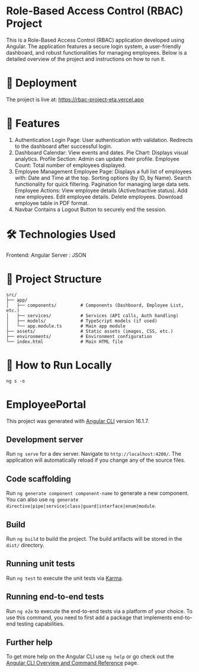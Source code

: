 # Role-Based Access Control (RBAC) Project

This is a Role-Based Access Control (RBAC) application developed using Angular. The application features a secure login system, a user-friendly dashboard, and robust functionalities for managing employees. Below is a detailed overview of the project and instructions on how to run it.

# 🚀 Deployment
The project is live at: https://rbac-project-eta.vercel.app

# 📑 Features
1. Authentication
Login Page:
User authentication with validation.
Redirects to the dashboard after successful login.
2. Dashboard
Calendar: View events and dates.
Pie Chart: Displays visual analytics.
Profile Section:
Admin can update their profile.
Employee Count: Total number of employees displayed.
3. Employee Management
Employee Page:
Displays a full list of employees with:
Date and Time at the top.
Sorting options (by ID, by Name).
Search functionality for quick filtering.
Pagination for managing large data sets.
Employee Actions:
View employee details (Active/Inactive status).
Add new employees.
Edit employee details.
Delete employees.
Download employee table in PDF format.
4. Navbar
Contains a Logout Button to securely end the session.

# 🛠️ Technologies Used
Frontend: Angular
Server : JSON

# 📂 Project Structure

```
src/
├── app/
│   ├── components/         # Components (Dashboard, Employee List, etc.)
│   ├── services/           # Services (API calls, Auth handling)
│   ├── models/             # TypeScript models (if used)
│   └── app.module.ts       # Main app module
├── assets/                 # Static assets (images, CSS, etc.)
├── environments/           # Environment configuration
└── index.html              # Main HTML file
```
# 🚀 How to Run Locally

```
ng s -o 
```



# EmployeePortal

This project was generated with [Angular CLI](https://github.com/angular/angular-cli) version 16.1.7.

## Development server

Run `ng serve` for a dev server. Navigate to `http://localhost:4200/`. The application will automatically reload if you change any of the source files.

## Code scaffolding

Run `ng generate component component-name` to generate a new component. You can also use `ng generate directive|pipe|service|class|guard|interface|enum|module`.

## Build

Run `ng build` to build the project. The build artifacts will be stored in the `dist/` directory.

## Running unit tests

Run `ng test` to execute the unit tests via [Karma](https://karma-runner.github.io).

## Running end-to-end tests

Run `ng e2e` to execute the end-to-end tests via a platform of your choice. To use this command, you need to first add a package that implements end-to-end testing capabilities.

## Further help

To get more help on the Angular CLI use `ng help` or go check out the [Angular CLI Overview and Command Reference](https://angular.io/cli) page.
